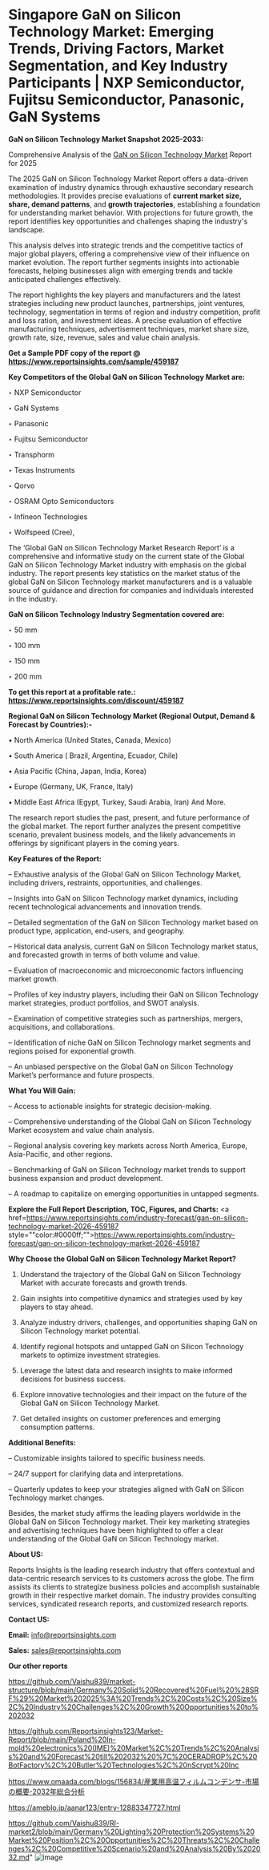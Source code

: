 # Singapore GaN on Silicon Technology Market: Emerging Trends, Driving Factors, Market Segmentation, and Key Industry Participants | NXP Semiconductor, Fujitsu Semiconductor, Panasonic, GaN Systems

<strong>GaN on Silicon Technology Market Snapshot 2025-2033:</strong>

Comprehensive Analysis of the <a href=https://www.reportsinsights.com/sample/459187>GaN on Silicon Technology Market</a> Report for 2025

The 2025 GaN on Silicon Technology Market Report offers a data-driven examination of industry dynamics through exhaustive secondary research methodologies. It provides precise evaluations of <strong>current market size, share, demand patterns</strong>, and <strong>growth trajectories</strong>, establishing a foundation for understanding market behavior. With projections for future growth, the report identifies key opportunities and challenges shaping the industry's landscape.

This analysis delves into strategic trends and the competitive tactics of major global players, offering a comprehensive view of their influence on market evolution. The report further segments insights into actionable forecasts, helping businesses align with emerging trends and tackle anticipated challenges effectively.

The report highlights the key players and manufacturers and the latest strategies including new product launches, partnerships, joint ventures, technology, segmentation in terms of region and industry competition, profit and loss ration, and investment ideas. A precise evaluation of effective manufacturing techniques, advertisement techniques, market share size, growth rate, size, revenue, sales and value chain analysis.

<strong>Get a Sample PDF copy of the report @ <a href=https://www.reportsinsights.com/sample/459187 style=color:#0000ff;>https://www.reportsinsights.com/sample/459187</a></strong>

<strong>Key Competitors of the Global GaN on Silicon Technology Market are:</strong>

‣ NXP Semiconductor

‣ GaN Systems

‣ Panasonic

‣ Fujitsu Semiconductor

‣ Transphorm

‣ Texas Instruments

‣ Qorvo

‣ OSRAM Opto Semiconductors

‣ Infineon Technologies

‣ Wolfspeed (Cree),

The ‘Global GaN on Silicon Technology Market Research Report’ is a comprehensive and informative study on the current state of the Global GaN on Silicon Technology Market industry with emphasis on the global industry. The report presents key statistics on the market status of the global GaN on Silicon Technology market manufacturers and is a valuable source of guidance and direction for companies and individuals interested in the industry.

<strong>GaN on Silicon Technology Industry Segmentation covered are:</strong>

‣ 50 mm

‣ 100 mm

‣ 150 mm

‣ 200 mm

<strong>To get this report at a profitable rate.: <a href=https://www.reportsinsights.com/discount/459187 style=color:#0000ff;>https://www.reportsinsights.com/discount/459187</a></strong>

<strong>Regional GaN on Silicon Technology Market (Regional Output, Demand &amp; Forecast by Countries):-</strong>

• North America (United States, Canada, Mexico)

• South America ( Brazil, Argentina, Ecuador, Chile)

• Asia Pacific (China, Japan, India, Korea)

• Europe (Germany, UK, France, Italy)

• Middle East Africa (Egypt, Turkey, Saudi Arabia, Iran) And More.

The research report studies the past, present, and future performance of the global market. The report further analyzes the present competitive scenario, prevalent business models, and the likely advancements in offerings by significant players in the coming years.

<strong>Key Features of the Report:</strong>

– Exhaustive analysis of the Global GaN on Silicon Technology Market, including drivers, restraints, opportunities, and challenges.

– Insights into GaN on Silicon Technology market dynamics, including recent technological advancements and innovation trends.

– Detailed segmentation of the GaN on Silicon Technology market based on product type, application, end-users, and geography.

– Historical data analysis, current GaN on Silicon Technology market status, and forecasted growth in terms of both volume and value.

– Evaluation of macroeconomic and microeconomic factors influencing market growth.

– Profiles of key industry players, including their GaN on Silicon Technology market strategies, product portfolios, and SWOT analysis.

– Examination of competitive strategies such as partnerships, mergers, acquisitions, and collaborations.

– Identification of niche GaN on Silicon Technology market segments and regions poised for exponential growth.

– An unbiased perspective on the Global GaN on Silicon Technology Market’s performance and future prospects.

<strong>What You Will Gain:</strong>

– Access to actionable insights for strategic decision-making.

– Comprehensive understanding of the Global GaN on Silicon Technology Market ecosystem and value chain analysis.

– Regional analysis covering key markets across North America, Europe, Asia-Pacific, and other regions.

– Benchmarking of GaN on Silicon Technology market trends to support business expansion and product development.

– A roadmap to capitalize on emerging opportunities in untapped segments.

<strong>Explore the Full Report Description, TOC, Figures, and Charts:</strong>
<a href=https://www.reportsinsights.com/industry-forecast/gan-on-silicon-technology-market-2026-459187 style=""color:#0000ff;"">https://www.reportsinsights.com/industry-forecast/gan-on-silicon-technology-market-2026-459187</a>

<strong>Why Choose the Global GaN on Silicon Technology Market Report?</strong>

1. Understand the trajectory of the Global GaN on Silicon Technology Market with accurate forecasts and growth trends.

2. Gain insights into competitive dynamics and strategies used by key players to stay ahead.

3. Analyze industry drivers, challenges, and opportunities shaping GaN on Silicon Technology market potential.

4. Identify regional hotspots and untapped GaN on Silicon Technology markets to optimize investment strategies.

5. Leverage the latest data and research insights to make informed decisions for business success.

6. Explore innovative technologies and their impact on the future of the Global GaN on Silicon Technology Market.

7. Get detailed insights on customer preferences and emerging consumption patterns.

<strong>Additional Benefits:</strong>

– Customizable insights tailored to specific business needs.

– 24/7 support for clarifying data and interpretations.

– Quarterly updates to keep your strategies aligned with GaN on Silicon Technology market changes.

Besides, the market study affirms the leading players worldwide in the Global GaN on Silicon Technology market. Their key marketing strategies and advertising techniques have been highlighted to offer a clear understanding of the Global GaN on Silicon Technology market.

<strong><strong>About US</strong>:</strong>

Reports Insights is the leading research industry that offers contextual and data-centric research services to its customers across the globe. The firm assists its clients to strategize business policies and accomplish sustainable growth in their respective market domain. The industry provides consulting services, syndicated research reports, and customized research reports.

<strong>Contact US:</strong>

<p class=><b>Email:</b> <a href=mailto:info@reportsinsights.com>info@reportsinsights.com</a></p>
<p class=><b>Sales:</b> <a href=mailto:sales@reportsinsights.com>sales@reportsinsights.com</a></p>

<strong>Our other reports</strong>

<a href=https://github.com/Vaishu839/market-structure/blob/main/Germany%20Solid%20Recovered%20Fuel%20%28SRF%29%20Market%202025%3A%20Trends%2C%20Costs%2C%20Size%2C%20Industry%20Challenges%2C%20Growth%20Opportunities%20to%202032>https://github.com/Vaishu839/market-structure/blob/main/Germany%20Solid%20Recovered%20Fuel%20%28SRF%29%20Market%202025%3A%20Trends%2C%20Costs%2C%20Size%2C%20Industry%20Challenges%2C%20Growth%20Opportunities%20to%202032</a>

<a href=https://github.com/Reportsinsights123/Market-Report/blob/main/Poland%20In-mold%20electronics%20(IME)%20Market%2C%20Trends%2C%20Analysis%20and%20Forecast%20till%202032%20%7C%20CERADROP%2C%20BotFactory%2C%20Butler%20Technologies%2C%20nScrypt%20Inc>https://github.com/Reportsinsights123/Market-Report/blob/main/Poland%20In-mold%20electronics%20(IME)%20Market%2C%20Trends%2C%20Analysis%20and%20Forecast%20till%202032%20%7C%20CERADROP%2C%20BotFactory%2C%20Butler%20Technologies%2C%20nScrypt%20Inc</a>

<a href=https://www.omaada.com/blogs/156834/産業用高温フィルムコンデンサ-市場の概要-2032年総合分析>https://www.omaada.com/blogs/156834/産業用高温フィルムコンデンサ-市場の概要-2032年総合分析</a>

<a href=https://ameblo.jp/aanar123/entry-12883347727.html>https://ameblo.jp/aanar123/entry-12883347727.html</a>

<a href=https://github.com/Vaishu839/RI-market2/blob/main/Germany%20Lighting%20Protection%20Systems%20Market%20Position%2C%20Opportunities%2C%20Threats%2C%20Challenges%2C%20Competitive%20Scenario%20and%20Analysis%20By%202032.md>https://github.com/Vaishu839/RI-market2/blob/main/Germany%20Lighting%20Protection%20Systems%20Market%20Position%2C%20Opportunities%2C%20Threats%2C%20Challenges%2C%20Competitive%20Scenario%20and%20Analysis%20By%202032.md</a>"
![image](https://github.com/user-attachments/assets/b0523b72-2fe9-4b01-823b-de407fd8ebff)
